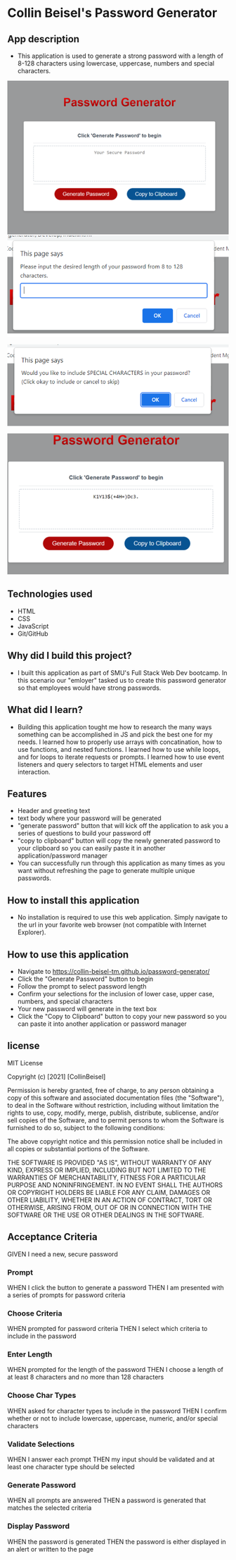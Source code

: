 # Collin Beisel's Password Generator

## App description
- This application is used to generate a strong password with a length of 8-128 characters using lowercase, uppercase, numbers and special characters.

![Image of the app landing page](https://github.com/collin-beisel-tm/password-generator/blob/main/Develop/Images/pwd-gen-hp.PNG)
![Image of the password length prompt](https://github.com/collin-beisel-tm/password-generator/blob/main/Develop/Images/pwd-gen-length.PNG)

![Example image of password criteria prompt](https://github.com/collin-beisel-tm/password-generator/blob/main/Develop/Images/pwd-gen-char.PNG)

![Example image of completed password generation](https://github.com/collin-beisel-tm/password-generator/blob/main/Develop/Images/pwd-gen-complete.PNG)

## Technologies used
- HTML
- CSS
- JavaScript
- Git/GitHub

## Why did I build this project?
- I built this application as part of SMU's Full Stack Web Dev bootcamp. In this scenario our "emloyer" tasked us to create this password generator so that employees would have strong passwords.


## What did I learn?
- Building this application tought me how to research the many ways something can be accomplished in JS and pick the best one for my needs. I learned how to properly use arrays with concatination, how to use functions, and nested functions. I learned how to use while loops, and for loops to iterate requests or prompts. I learned how to use event listeners and query selectors to target HTML elements and user interaction.

## Features
- Header and greeting text
- text body where your password will be generated
- "generate password" button that will kick off the application to ask you a series of questions to build your password off 
- "copy to clipboard" button will copy the newly generated password to your clipboard so you can easily paste it in another application/password manager
- You can successfully run through this application as many times as you want without refreshing the page to generate multiple unique passwords.

## How to install this application
- No installation is required to use this web application. Simply navigate to the url in your favorite web browser (not compatible with Internet Explorer).

## How to use this application
- Navigate to https://collin-beisel-tm.github.io/password-generator/
- Click the "Generate Password" button to begin
- Follow the prompt to select password length
- Confirm your selections for the inclusion of lower case, upper case, numbers, and special characters
- Your new password will generate in the text box
- Click the "Copy to Clipboard" button to copy your new password so you can paste it into another application or password manager


## license
MIT License

Copyright (c) [2021] [CollinBeisel]

Permission is hereby granted, free of charge, to any person obtaining a copy
of this software and associated documentation files (the "Software"), to deal
in the Software without restriction, including without limitation the rights
to use, copy, modify, merge, publish, distribute, sublicense, and/or sell
copies of the Software, and to permit persons to whom the Software is
furnished to do so, subject to the following conditions:

The above copyright notice and this permission notice shall be included in all
copies or substantial portions of the Software.

THE SOFTWARE IS PROVIDED "AS IS", WITHOUT WARRANTY OF ANY KIND, EXPRESS OR
IMPLIED, INCLUDING BUT NOT LIMITED TO THE WARRANTIES OF MERCHANTABILITY,
FITNESS FOR A PARTICULAR PURPOSE AND NONINFRINGEMENT. IN NO EVENT SHALL THE
AUTHORS OR COPYRIGHT HOLDERS BE LIABLE FOR ANY CLAIM, DAMAGES OR OTHER
LIABILITY, WHETHER IN AN ACTION OF CONTRACT, TORT OR OTHERWISE, ARISING FROM,
OUT OF OR IN CONNECTION WITH THE SOFTWARE OR THE USE OR OTHER DEALINGS IN THE
SOFTWARE.

## Acceptance Criteria
GIVEN I need a new, secure password
### Prompt
WHEN I click the button to generate a password
THEN I am presented with a series of prompts for password criteria
### Choose Criteria
WHEN prompted for password criteria
THEN I select which criteria to include in the password
### Enter Length
WHEN prompted for the length of the password
THEN I choose a length of at least 8 characters and no more than 128 characters
### Choose Char Types
WHEN asked for character types to include in the password
THEN I confirm whether or not to include lowercase, uppercase, numeric, and/or special characters
### Validate Selections
WHEN I answer each prompt
THEN my input should be validated and at least one character type should be selected
### Generate Password
WHEN all prompts are answered
THEN a password is generated that matches the selected criteria
### Display Password
WHEN the password is generated
THEN the password is either displayed in an alert or written to the page